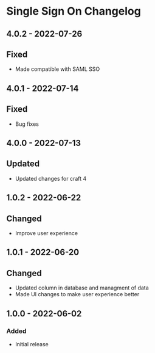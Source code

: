 # Single Sign On Changelog

## 4.0.2 - 2022-07-26
## Fixed
- Made compatible with SAML SSO

## 4.0.1 - 2022-07-14
## Fixed
- Bug fixes

## 4.0.0 - 2022-07-13
## Updated
- Updated changes for craft 4

## 1.0.2 - 2022-06-22
## Changed
- Improve user experience 

## 1.0.1 - 2022-06-20
## Changed
- Updated column in database and managment of data
- Made UI changes to make user experience better

## 1.0.0 - 2022-06-02
### Added
- Initial release

